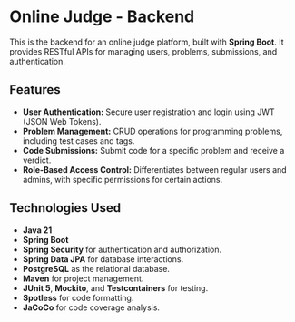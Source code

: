 # Online Judge - Backend

This is the backend for an online judge platform, built with **Spring Boot**. It provides RESTful APIs for managing users, problems, submissions, and authentication.

## Features

* **User Authentication:** Secure user registration and login using JWT (JSON Web Tokens).
* **Problem Management:** CRUD operations for programming problems, including test cases and tags.
* **Code Submissions:** Submit code for a specific problem and receive a verdict.
* **Role-Based Access Control:** Differentiates between regular users and admins, with specific permissions for certain actions.

## Technologies Used

* **Java 21**
* **Spring Boot**
* **Spring Security** for authentication and authorization.
* **Spring Data JPA** for database interactions.
* **PostgreSQL** as the relational database.
* **Maven** for project management.
* **JUnit 5**, **Mockito**, and **Testcontainers** for testing.
* **Spotless** for code formatting.
* **JaCoCo** for code coverage analysis.
